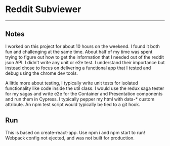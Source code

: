 # Reddit Subviewer

---

## Notes

I worked on this project for about 10 hours on the weekend. I found it both fun and challenging at the same time. About half of my time was spent trying to figure out how to get the information that I needed out of the reddit json API. I didn't write any unit or e2e test. I understand their importance but instead chose to focus on delivering a functional app that I tested and debug using the chrome dev tools.

A little more about testing, I typically write unit tests for isolated functionality like code inside the util class. I would use the redux saga tester for my sagas and write e2e for the Container and Presentation components and run them in Cypress. I typically pepper my html with data-\* custom attribute. An npm test script would typically be tied to a git hook.


## Run
This is based on create-react-app. Use npm i and npm start to run!  Webpack config not ejected, and was not built for production.  
